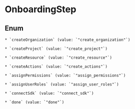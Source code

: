 
# OnboardingStep

## Enum


    * `createOrganization` (value: `"create_organization"`)

    * `createProject` (value: `"create_project"`)

    * `createResource` (value: `"create_resource"`)

    * `createActions` (value: `"create_actions"`)

    * `assignPermissions` (value: `"assign_permissions"`)

    * `assignUserRoles` (value: `"assign_user_roles"`)

    * `connectSdk` (value: `"connect_sdk"`)

    * `done` (value: `"done"`)



